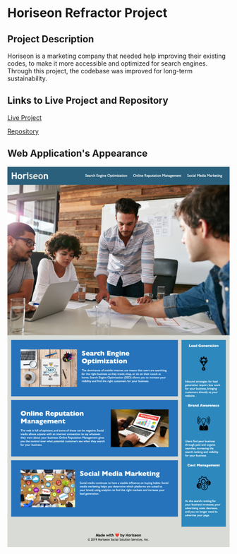 
# Horiseon Refractor Project

## Project Description

Horiseon is a marketing company that needed help improving their existing codes, to make it more accessible and optimized for search engines. Through this project, the codebase was improved for long-term sustainability. 

## Links to Live Project and Repository

[Live Project](https://jentruong09.github.io/horiseon-refactor-project/)


[Repository](https://github.com/jentruong09/horiseon-refactor-project)

## Web Application's Appearance

![horiseon-refactor-project](/assets/images/horiseon-refactor-project.jpg)



